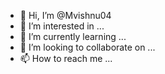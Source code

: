- 👋 Hi, I’m @Mvishnu04
- 👀 I’m interested in ...
- 🌱 I’m currently learning ...
- 💞️ I’m looking to collaborate on ...
- 📫 How to reach me ...

<!---
Mvishnu04/Mvishnu04 is a ✨ special ✨ repository because its `README.md` (this file) appears on your GitHub profile.
You can click the Preview link to ta

